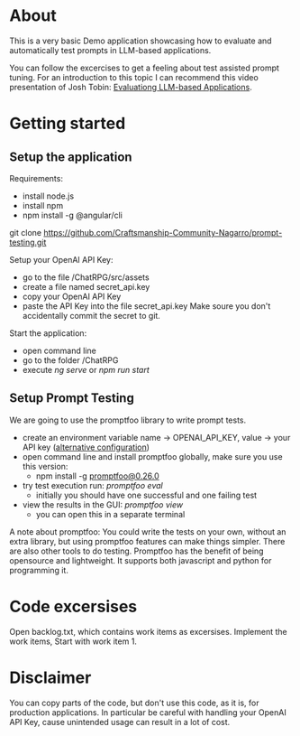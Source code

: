 # About
This is a very basic Demo application showcasing how to evaluate and automatically test prompts in LLM-based applications.

You can follow the excercises to get a feeling about test assisted prompt tuning.
For an introduction to this topic I can recommend this video presentation of Josh Tobin: [Evaluationg LLM-based Applications](https://www.youtube.com/watch?v=2CIIQ5KZWUM).

# Getting started

## Setup the application

Requirements:
- install node.js
- install npm
- npm install -g @angular/cli

git clone https://github.com/Craftsmanship-Community-Nagarro/prompt-testing.git

Setup your OpenAI API Key: 
- go to the file /ChatRPG/src/assets
- create a file named secret_api.key
- copy your OpenAI API Key
- paste the API Key into the file secret_api.key
Make soure you don't accidentally commit the secret to git.

Start the application:
- open command line
- go to the folder /ChatRPG
- execute *ng serve* or *npm run start*

## Setup Prompt Testing
We are going to use the promptfoo library to write prompt tests.

- create an environment variable name -> OPENAI_API_KEY, value -> your API key ([alternative configuration](https://www.promptfoo.dev/docs/providers/openai/#configuring-parameters))
- open command line and install promptfoo globally, make sure you use this version:
    - npm install -g promptfoo@0.26.0
- try test execution run: *promptfoo eval*
    - initially you should have one successful and one failing test
- view the results in the GUI: *promptfoo view*
    - you can open this in a separate terminal

A note about promptfoo:
You could write the tests on your own, without an extra library, but using promptfoo features can make things simpler.
There are also other tools to do testing. Promptfoo has the benefit of being opensource and lightweight. It supports both javascript and python for programming it.

# Code excersises

Open backlog.txt, which contains work items as excersises.
Implement the work items, Start with work item 1.

# Disclaimer

You can copy parts of the code, but don't use this code, as it is, for production applications.
In particular be careful with handling your OpenAI API Key, cause unintended usage can result in a lot of cost.
